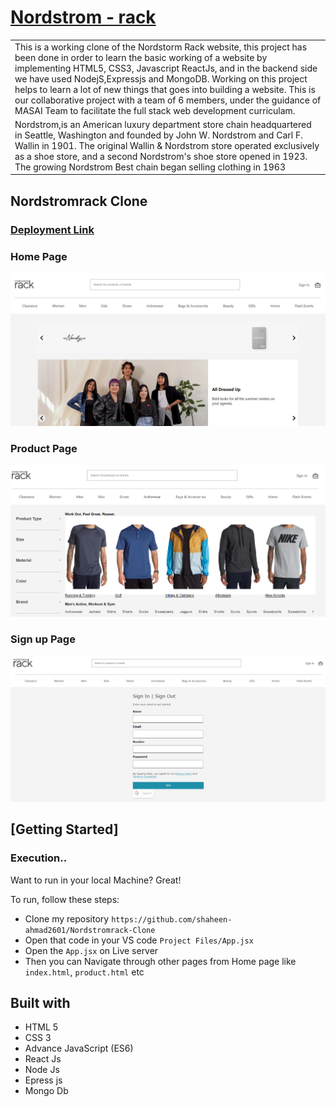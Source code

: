 # [Nordstrom - rack](https://nordstrom-rack.netlify.app/)

<table>
<tr>
<td>
  This is a working clone of the Nordstorm Rack website, this project has been done in order to learn the basic working of a website by implementing HTML5, CSS3, Javascript ReactJs, and in the backend side we have used NodejS,Expressjs and MongoDB. Working on this project helps to learn a lot of new things that goes into building a website. This is our collaborative project with a team of 6 members, under the guidance of MASAI Team to facilitate the full stack web development curriculam.

</td>
</tr>
<tr>
<td>
Nordstrom,is an American luxury department store chain headquartered in Seattle, Washington and founded by John W. Nordstrom and Carl F. Wallin in 1901. The original Wallin & Nordstrom store operated exclusively as a shoe store, and a second Nordstrom's shoe store opened in 1923. The growing Nordstrom Best chain began selling clothing in 1963

</td>
</tr>
</table>




## Nordstromrack Clone

### [Deployment Link](https://nordstrom-rack.netlify.app/)

### Home Page

![](https://github.com/shaheen-ahmad2601/Nordstromrack-Clone/blob/master/home-pg.png)

### Product Page
![](https://github.com/shaheen-ahmad2601/Nordstromrack-Clone/blob/master/product-pg.png)

### Sign up Page
![](https://github.com/shaheen-ahmad2601/Nordstromrack-Clone/blob/master/login-pg.png)





## [Getting Started]

### Execution..
Want to run in your local Machine? Great!

To run, follow these steps:

- Clone my repository `https://github.com/shaheen-ahmad2601/Nordstromrack-Clone`
- Open that code in your VS code `Project Files/App.jsx`
- Open the `App.jsx` on Live server
- Then you can Navigate through other pages from Home page like `index.html`, `product.html` etc

## Built with 

- HTML 5
- CSS 3
- Advance JavaScript (ES6)
- React Js
- Node Js
- Epress js
- Mongo Db
